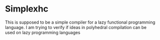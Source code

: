 # Simplexhc

This is supposed to be a simple compiler for a lazy functional programming language.
I am trying to verify if ideas in polyhedral compilation can be used on lazy
programming languages
